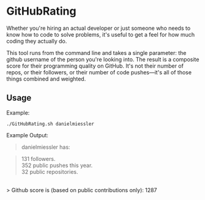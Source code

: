 GitHubRating
============

Whether you're hiring an actual developer or just someone who needs to know how to code to solve problems, it's useful to get a feel for how much coding they actually do.

This tool runs from the command line and takes a single parameter: the github username of the person you're looking into. The result is a composite score for their programming quality on GitHub. It's not their number of repos, or their followers, or their number of code pushes&mdash;it's all of those things combined and weighted.

## Usage

Example:

<code>./GitHubRating.sh danielmiessler</code>

Example Output:

> danielmiessler has:<br />

> 131 followers.<br />
> 352 public pushes this year.<br />
> 32 public repositories.<br />
<br />
> Github score is (based on public contributions only): 1287
